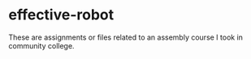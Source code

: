 # effective-robot

These are assignments or files related to an assembly course I took in community college. 
